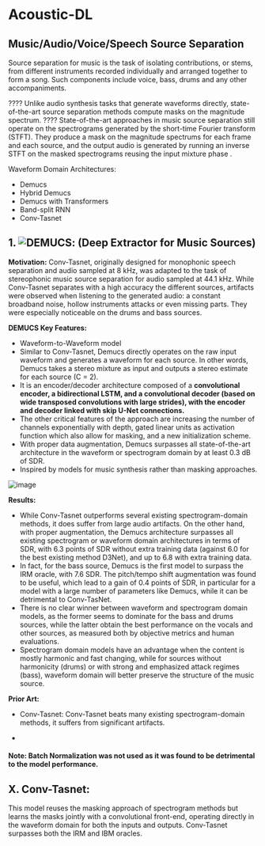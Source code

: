 # Acoustic-DL

## Music/Audio/Voice/Speech Source Separation

Source separation for music is the task of isolating contributions, or stems, from different instruments recorded individually and arranged together to form a song. Such components include voice, bass, drums and any other accompaniments.

???? Unlike audio synthesis tasks that generate waveforms directly, state-of-the-art source separation methods compute masks on the magnitude spectrum. ???? State-of-the-art approaches in music source separation still operate on the spectrograms generated by the short-time Fourier transform (STFT). They produce a mask on the magnitude spectrums for each frame and each source, and the output audio is generated by running an inverse STFT on the masked spectrograms reusing the input mixture phase .


Waveform Domain Architectures:
- Demucs
- Hybrid Demucs
- Demucs with Transformers
- Band-split RNN
- Conv-Tasnet

## 1. ![DEMUCS](https://arxiv.org/abs/1911.13254): (Deep Extractor for Music Sources)

**Motivation:** Conv-Tasnet, originally designed for monophonic speech separation and audio sampled at 8 kHz, was adapted to the task of stereophonic music source separation for audio sampled at 44.1 kHz. While Conv-Tasnet separates with a high accuracy the different sources, artifacts were observed when listening to the generated audio: a constant broadband noise, hollow instruments attacks or even missing parts. They were especially noticeable on the drums and bass sources.

**DEMUCS Key Features:**
- Waveform-to-Waveform model
- Similar to Conv-Tasnet, Demucs directly operates on the raw input waveform and generates a waveform for each source. In other words, Demucs takes a stereo mixture as input and outputs a stereo estimate for each source (C = 2).
- It is an encoder/decoder architecture composed of a **convolutional encoder, a bidirectional LSTM, and a convolutional decoder (based on wide transposed convolutions with large strides), with the encoder and decoder linked with skip U-Net connections.** 
- The other critical features of the approach are increasing the number of channels exponentially with depth, gated linear units as activation function which also allow for masking, and a new initialization scheme.
- With proper data augmentation, Demucs surpasses all state-of-the-art architecture in the waveform or spectrogram domain by at least 0.3 dB of SDR. 
- Inspired by models for music synthesis rather than masking approaches.

![image](https://user-images.githubusercontent.com/129742046/230777568-c2ba40fa-d839-4300-9ba3-f3bc29eea57d.png)

**Results:**
- While Conv-Tasnet outperforms several existing spectrogram-domain methods, it does suffer from large audio artifacts. On the other hand, with proper augmentation, the Demucs architecture surpasses all existing spectrogram or waveform domain architectures in terms of SDR, with 6.3 points of SDR without extra training data (against 6.0 for the best existing method D3Net), and up to 6.8 with extra training data.
- In fact, for the bass source, Demucs is the first model to surpass the IRM oracle, with 7.6 SDR. The pitch/tempo shift augmentation was found to be useful, which lead to a gain of 0.4 points of SDR, in particular for a model with a large number of parameters like Demucs, while it can be detrimental to Conv-TasNet.
- There is no clear winner between waveform and spectrogram domain models, as the former seems to dominate for the bass and drums sources, while the latter obtain the best performance on the vocals and other sources, as measured both by objective metrics and human evaluations.
- Spectrogram domain models have an advantage when the content is mostly harmonic and fast changing, while for sources without harmonicity (drums) or with strong and emphasized attack regimes (bass), waveform domain will better preserve the structure of the music source.




**Prior Art:**

- Conv-Tasnet: Conv-Tasnet beats many existing spectrogram-domain methods, it suffers from significant artifacts.




- 

#### Note: Batch Normalization was not used as  it was found to be detrimental to the model performance.




## X. Conv-Tasnet:

This model reuses the masking approach of spectrogram methods but learns the masks jointly with a convolutional front-end, operating directly in the waveform domain for both the inputs and outputs. Conv-Tasnet surpasses both the IRM and IBM oracles.
